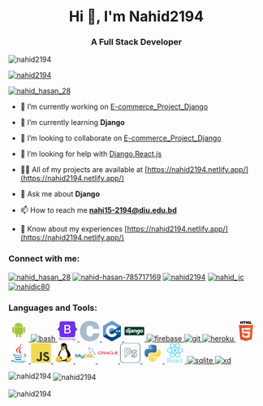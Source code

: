 <h1 align="center">Hi 👋, I'm Nahid2194</h1>
<h3 align="center">A Full Stack Developer</h3>

<p align="left"> <img src="https://komarev.com/ghpvc/?username=nahid2194&label=Profile%20views&color=0e75b6&style=flat" alt="nahid2194" /> </p>

<p align="left"> <a href="https://github.com/ryo-ma/github-profile-trophy"><img src="https://github-profile-trophy.vercel.app/?username=nahid2194" alt="nahid2194" /></a> </p>

<p align="left"> <a href="https://twitter.com/nahid_hasan_28" target="blank"><img src="https://img.shields.io/twitter/follow/nahid_hasan_28?logo=twitter&style=for-the-badge" alt="nahid_hasan_28" /></a> </p>

- 🔭 I’m currently working on [E-commerce_Project_Django](https://github.com/Nahid2194/E-commerce_Project_Django)

- 🌱 I’m currently learning **Django**

- 👯 I’m looking to collaborate on [E-commerce_Project_Django](https://github.com/Nahid2194/E-commerce_Project_Django)

- 🤝 I’m looking for help with [Django,React.js](https://github.com/Nahid2194/E-commerce_Project_Django)

- 👨‍💻 All of my projects are available at [https://nahid2194.netlify.app/](https://nahid2194.netlify.app/)

- 💬 Ask me about **Django**

- 📫 How to reach me **nahi15-2194@diu.edu.bd**

- 📄 Know about my experiences [https://nahid2194.netlify.app/](https://nahid2194.netlify.app/)

<h3 align="left">Connect with me:</h3>
<p align="left">
<a href="https://twitter.com/nahid_hasan_28" target="blank"><img align="center" src="https://cdn.jsdelivr.net/npm/simple-icons@3.0.1/icons/twitter.svg" alt="nahid_hasan_28" height="30" width="40" /></a>
<a href="https://linkedin.com/in/nahid-hasan-785717169" target="blank"><img align="center" src="https://cdn.jsdelivr.net/npm/simple-icons@3.0.1/icons/linkedin.svg" alt="nahid-hasan-785717169" height="30" width="40" /></a>
<a href="https://fb.com/nahid2194" target="blank"><img align="center" src="https://cdn.jsdelivr.net/npm/simple-icons@3.0.1/icons/facebook.svg" alt="nahid2194" height="30" width="40" /></a>
<a href="https://instagram.com/nahid_jc" target="blank"><img align="center" src="https://cdn.jsdelivr.net/npm/simple-icons@3.0.1/icons/instagram.svg" alt="nahid_jc" height="30" width="40" /></a>
<a href="https://www.hackerrank.com/nahidjc80" target="blank"><img align="center" src="https://cdn.jsdelivr.net/npm/simple-icons@3.0.1/icons/hackerrank.svg" alt="nahidjc80" height="30" width="40" /></a>
</p>

<h3 align="left">Languages and Tools:</h3>
<p align="left"> <a href="https://developer.android.com" target="_blank"> <img src="https://raw.githubusercontent.com/devicons/devicon/master/icons/android/android-original-wordmark.svg" alt="android" width="40" height="40"/> </a> <a href="https://www.gnu.org/software/bash/" target="_blank"> <img src="https://www.vectorlogo.zone/logos/gnu_bash/gnu_bash-icon.svg" alt="bash" width="40" height="40"/> </a> <a href="https://getbootstrap.com" target="_blank"> <img src="https://raw.githubusercontent.com/devicons/devicon/master/icons/bootstrap/bootstrap-plain-wordmark.svg" alt="bootstrap" width="40" height="40"/> </a> <a href="https://www.cprogramming.com/" target="_blank"> <img src="https://raw.githubusercontent.com/devicons/devicon/master/icons/c/c-original.svg" alt="c" width="40" height="40"/> </a> <a href="https://www.w3schools.com/cpp/" target="_blank"> <img src="https://raw.githubusercontent.com/devicons/devicon/master/icons/cplusplus/cplusplus-original.svg" alt="cplusplus" width="40" height="40"/> </a> <a href="https://www.djangoproject.com/" target="_blank"> <img src="https://raw.githubusercontent.com/devicons/devicon/master/icons/django/django-original.svg" alt="django" width="40" height="40"/> </a> <a href="https://firebase.google.com/" target="_blank"> <img src="https://www.vectorlogo.zone/logos/firebase/firebase-icon.svg" alt="firebase" width="40" height="40"/> </a> <a href="https://git-scm.com/" target="_blank"> <img src="https://www.vectorlogo.zone/logos/git-scm/git-scm-icon.svg" alt="git" width="40" height="40"/> </a> <a href="https://heroku.com" target="_blank"> <img src="https://www.vectorlogo.zone/logos/heroku/heroku-icon.svg" alt="heroku" width="40" height="40"/> </a> <a href="https://www.w3.org/html/" target="_blank"> <img src="https://raw.githubusercontent.com/devicons/devicon/master/icons/html5/html5-original-wordmark.svg" alt="html5" width="40" height="40"/> </a> <a href="https://www.java.com" target="_blank"> <img src="https://raw.githubusercontent.com/devicons/devicon/master/icons/java/java-original.svg" alt="java" width="40" height="40"/> </a> <a href="https://developer.mozilla.org/en-US/docs/Web/JavaScript" target="_blank"> <img src="https://raw.githubusercontent.com/devicons/devicon/master/icons/javascript/javascript-original.svg" alt="javascript" width="40" height="40"/> </a> <a href="https://www.linux.org/" target="_blank"> <img src="https://raw.githubusercontent.com/devicons/devicon/master/icons/linux/linux-original.svg" alt="linux" width="40" height="40"/> </a> <a href="https://www.mysql.com/" target="_blank"> <img src="https://raw.githubusercontent.com/devicons/devicon/master/icons/mysql/mysql-original-wordmark.svg" alt="mysql" width="40" height="40"/> </a> <a href="https://www.oracle.com/" target="_blank"> <img src="https://raw.githubusercontent.com/devicons/devicon/master/icons/oracle/oracle-original.svg" alt="oracle" width="40" height="40"/> </a> <a href="https://www.photoshop.com/en" target="_blank"> <img src="https://raw.githubusercontent.com/devicons/devicon/master/icons/photoshop/photoshop-line.svg" alt="photoshop" width="40" height="40"/> </a> <a href="https://www.python.org" target="_blank"> <img src="https://raw.githubusercontent.com/devicons/devicon/master/icons/python/python-original.svg" alt="python" width="40" height="40"/> </a> <a href="https://reactjs.org/" target="_blank"> <img src="https://raw.githubusercontent.com/devicons/devicon/master/icons/react/react-original-wordmark.svg" alt="react" width="40" height="40"/> </a> <a href="https://www.sqlite.org/" target="_blank"> <img src="https://www.vectorlogo.zone/logos/sqlite/sqlite-icon.svg" alt="sqlite" width="40" height="40"/> </a> <a href="https://www.adobe.com/products/xd.html" target="_blank"> <img src="https://cdn.worldvectorlogo.com/logos/adobe-xd.svg" alt="xd" width="40" height="40"/> </a> </p>

<p><img align="left" src="https://github-readme-stats.vercel.app/api/top-langs?username=nahid2194&show_icons=true&locale=en&layout=compact" alt="nahid2194" /></p>

<p>&nbsp;<img align="center" src="https://github-readme-stats.vercel.app/api?username=nahid2194&show_icons=true&locale=en" alt="nahid2194" /></p>

<p><img align="center" src="https://github-readme-streak-stats.herokuapp.com/?user=nahid2194&" alt="nahid2194" /></p>
